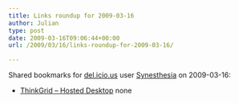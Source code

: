 ```yaml
---
title: Links roundup for 2009-03-16
author: Julian
type: post
date: 2009-03-16T09:06:44+00:00
url: /2009/03/16/links-roundup-for-2009-03-16/

---
```

Shared bookmarks for [del.icio.us][1] user [Synesthesia][2] on 2009-03-16:

  * [ThinkGrid &#8211; Hosted Desktop][3] 
    none</li> </ul>

 [1]: http://del.icio.us/
 [2]: http://del.icio.us/synesthesia
 [3]: http://www.thinkgrid.co.uk/landing/hostdedesktops.html?gclid=CJPIy4X3ppkCFQ6wQwodVzJPpg